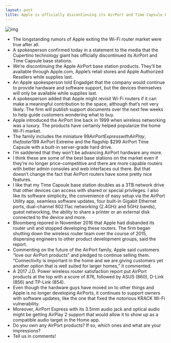 ```yaml
---
layout: post
title: Apple is officially discontinuing its AirPort and Time Capsule base stations
---
```

![img](http://media.idownloadblog.com/wp-content/uploads/2014/12/AirPort-Time-Capsule-mid-2013-image-004.jpg)
* The longstanding rumors of Apple exiting the Wi-Fi router market were true after all.
* A spokesperson confirmed today in a statement to the media that the Cupertino technology giant has officially discontinued its AirPort and Time Capsule base stations.
* We’re discontinuing the Apple AirPort base station products. They’ll be available through Apple.com, Apple’s retail stores and Apple Authorized Resellers while supplies last.
* An Apple spokesperson told Engadget that the company would continue to provide hardware and software support, but the devices themselves will only be available while supplies last.
* A spokesperson added that Apple might revisit Wi-Fi routers if it can make a meaningful contribution to the space, although that’s not very likely. The firm will publish support documents over the next few weeks to help guide customers wondering what to buy.
* Apple introduced the AirPort line back in 1999 when wireless networking was a luxury. The products have certainly helped popularize the home Wi-Fi market.
* The family includes the miniature $99 AirPort Express with AirPlay, the faster $199 AirPort Extreme and the flagship $299 AirPort Time Capsule with a built-in server-grade hard drive.
* I’m saddened that they won’t be advancing AirPort hardware any more.
* I think these are some of the best base stations on the market even if they’re no longer price-competitive and there are more capable routers with better admin consoles and web interfaces out there. But that doesn’t change the fact that AirPort routers have some pretty nice features.
* I like that my Time Capsule base station doubles as a 3TB network drive that other devices can access with shared or special privileges. I also like its software simplicity, the convenience of easy setup via the AirPort Utility app, seamless software updates, four built-in Gigabit Ethernet ports, dual-channel 802.11ac networking (2.4GHz and 5GHz bands), guest networking, the ability to share a printer or an external disk connected to the device and more.
* Bloomberg repored in November 2016 that Apple had disbanded its router unit and stopped developing these routers. The firm began shutting down the wireless router team over the course of 2015, dispersing engineers to other product development groups, said the report.
* Commenting on the future of the AirPort family, Apple said customers “love our AirPort products” and pledged to continue selling them. “Connectivity is important in the home and we are giving customers yet another option that is well suited for larger homes,” it commented.
* A 2017 J.D. Power wireless router satisfaction report put AirPort products at the top with a score of 876, followed by ASUS (860), D-Link (856) and TP-Link (854).
* Even though the hardware guys have moved on to other things and Apple is no longer developing AirPorts, it continues to support owners with software updates, like the one that fixed the notorious KRACK Wi-Fi vulnerability.
* Moreover, AirPort Express with its 3.5mm audio jack and optical audio might be getting AirPlay 2 support that would allow it to show up as a compatible audio target in the Home app.
* Do you own any AirPort products? If so, which ones and what are your impressions?
* Tell us in comments!

